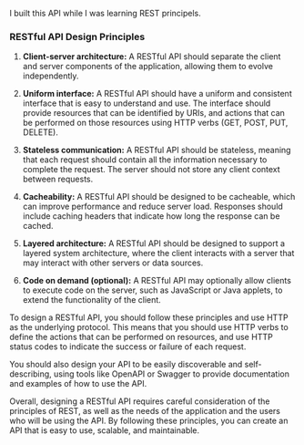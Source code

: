 I built this API while I was learning REST principels.


### RESTful API Design Principles

1. **Client-server architecture:** A RESTful API should separate the client and server components of the application, allowing them to evolve independently.

2. **Uniform interface:** A RESTful API should have a uniform and consistent interface that is easy to understand and use. The interface should provide resources that can be identified by URIs, and actions that can be performed on those resources using HTTP verbs (GET, POST, PUT, DELETE).

3. **Stateless communication:** A RESTful API should be stateless, meaning that each request should contain all the information necessary to complete the request. The server should not store any client context between requests.

4. **Cacheability:** A RESTful API should be designed to be cacheable, which can improve performance and reduce server load. Responses should include caching headers that indicate how long the response can be cached.

5. **Layered architecture:** A RESTful API should be designed to support a layered system architecture, where the client interacts with a server that may interact with other servers or data sources.

6. **Code on demand (optional):** A RESTful API may optionally allow clients to execute code on the server, such as JavaScript or Java applets, to extend the functionality of the client.

To design a RESTful API, you should follow these principles and use HTTP as the underlying protocol. This means that you should use HTTP verbs to define the actions that can be performed on resources, and use HTTP status codes to indicate the success or failure of each request.

You should also design your API to be easily discoverable and self-describing, using tools like OpenAPI or Swagger to provide documentation and examples of how to use the API.

Overall, designing a RESTful API requires careful consideration of the principles of REST, as well as the needs of the application and the users who will be using the API. By following these principles, you can create an API that is easy to use, scalable, and maintainable.
